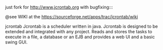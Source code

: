 just fork for  	http://www.jcrontab.org with bugfixing:::

@see WIKI at the https://sourceforge.net/apps/trac/jcrontab/wiki

jcrontab
Jcrontab is a scheduler written in java. Jcrontab is designed to be extended and integrated with any project. Reads and stores the tasks to execute in a file, a database or an EJB and provides a web UI and a basic swing GUI.